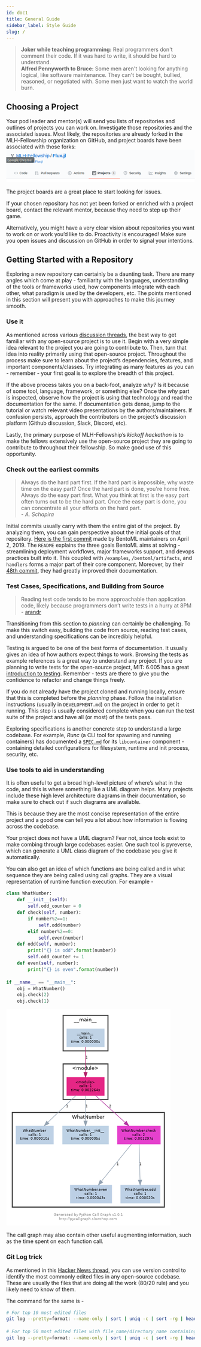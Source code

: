 ```yaml
---
id: doc1
title: General Guide
sidebar_label: Style Guide
slug: /
---
```


> **Joker while teaching programming:**  Real programmers don't comment their code. If it was hard to write, it should be hard to understand.  
> **Alfred Pennyworth to Bruce:** Some men aren't looking for anything logical, like software maintenance. They can't be bought, bullied, reasoned, or negotiated with. Some men just want to watch the world burn.

## Choosing a Project

Your pod leader and mentor(s) will send you lists of repositories and outlines of projects you can work on. Investigate those repositories and the associated issues. Most likely, the repositories are already forked in the MLH-Fellowship organization on GitHub, and project boards have been associated with those forks:
![Project Board](./assets/getting-started.png)

The project boards are a great place to start looking for issues.

If your chosen repository has not yet been forked or enriched with a project board, contact the relevant mentor, because they need to step up their game.

Alternatively, you might have a very clear vision about repositories you want to work on or work you’d like to do. Proactivity is encouraged! Make sure you open issues and discussion on GitHub in order to signal your intentions.

## Getting Started with a Repository

Exploring a new repository can certainly be a daunting task. There are many angles which come at play - familiarity with the languages, understanding of the tools or frameworks used, how components integrate with each other, what paradigm is used by the developers, etc. The points mentioned in this section will present you with approaches to make this journey smooth.

### Use it

As mentioned across various [discussion threads](https://news.ycombinator.com/item?id=16299125), the best way to get familiar with any open-source project is to use it. Begin with a very simple idea relevant to the project you are going to contribute to. Then, turn that idea into reality primarily using that open-source project. Throughout the process make sure to learn about the project’s dependencies, features, and important components/classes. Try integrating as many features as you can - remember - your first goal is to explore the breadth of this project.

If the above process takes you on a back-foot, analyze *why?* Is it because of some tool, language, framework, or something else? Once the *why* part is inspected, observe how the project is using that technology and read the documentation for the same. If documentation gets dense, jump to the tutorial or watch relevant video presentations by the authors/maintainers. If confusion persists, approach the contributors on the project’s discussion platform (Github discussion, Slack, Discord, etc).

Lastly, the primary purpose of MLH-Fellowship’s *kickoff hackathon* is to make the fellows extensively use the open-source project they are going to contribute to throughout their fellowship. So make good use of this opportunity.

### Check out the earliest commits

> Always do the hard part first. If the hard part is impossible, why waste time on the easy part? Once the hard part is done, you're home free.  
> Always do the easy part first. What you think at first is the easy part often turns out to be the hard part. Once the easy part is done, you can concentrate all your efforts on the hard part.  
> \- *A. Schapira*

Initial commits usually carry with them the entire gist of the project. By analyzing them, you can gain perspective about the initial goals of that repository.
[Here is the first commit](https://github.com/bentoml/BentoML/tree/09f4bb198f55498a46461f89bba3293a70d69373) made by BentoML maintainers on April 2, 2019. The `README` explains the three goals BentoML aims at solving - streamlining deployment workflows, major frameworks support, and devops practices built into it. This coupled with `/examples`, `/bentoml/artifacts`, and `handlers` forms a major part of their core component. Moreover, by their [48th commit](https://github.com/bentoml/BentoML/tree/5aa380fbde98f696c1b1fe1b7f514ae07368c663), they had greatly improved their documentation.

### Test Cases, Specifications, and Building from Source

> Reading test code tends to be more approachable than application code, likely because programmers don’t write tests in a hurry at 8PM  
> \- [arandr](https://arandr.github.io/2015/01/17/how-i-learned-to-stop-worrying-and-debug-other-peoples-code.html)

Transitioning from this section to *planning* can certainly be challenging. To make this switch easy, building the code from source, reading test cases, and understanding specifications can be incredibly helpful.

Testing is argued to be one of the best forms of documentation. It usually gives an idea of how authors expect things to work. Browsing the tests as example references is a great way to understand any project. If you are planning to write tests for the open-source project, MIT: 6.005 has a great [introduction to testing](https://ocw.mit.edu/ans7870/6/6.005/s16/classes/03-testing/index.html). Remember - tests are there to give you the confidence to refactor and change things freely.

If you do not already have the project cloned and running locally, ensure that this is completed before the *planning* phase. Follow the installation instructions (usually in `DEVELOPMENT.md`) on the project in order to get it running. This step is usually considered complete when you can run the test suite of the project and have all (or most) of the tests pass.

Exploring specifications is another concrete step to understand a large codebase. For example, *Runc* (a CLI tool for spawning and running containers) has documented a [`SPEC.md`](https://github.com/opencontainers/runc/blob/master/libcontainer/SPEC.md) for its `libcontainer` component - containing detailed configurations for filesystem, runtime and init process, security, etc.

### Use tools to aid in understanding

It is often useful to get a broad high-level picture of where’s what in the code, and this is where something like a UML diagram helps. Many projects include these high level architecture diagrams in their documentation, so make sure to check out if such diagrams are available.

This is because they are the most concise representation of the entire project and a good one can tell you a lot about how information is flowing across the codebase.

Your project does not have a UML diagram? Fear not, since tools exist to make combing through large codebases easier. One such tool is pyreverse, which can generate a UML class diagram of the codebase you give it automatically.

You can also get an idea of which functions are being called and in what sequence they are being called using call graphs. They are a visual representation of runtime function execution. For example -

```python
class WhatNumber:
    def __init__(self):
        self.odd_counter = 0
    def check(self, number):
        if number%2==1:
            self.odd(number)
        elif number%2==0:
            self.even(number)
    def odd(self, number):
        print("{} is odd".format(number))
        self.odd_counter += 1
    def even(self, number):
        print("{} is even".format(number))

if __name__ == "__main__":
    obj = WhatNumber()
    obj.check(2)
    obj.check(1)
```

![Call-graph of the WhatNumber code](./assets/whatnumber.png)

The call graph may also contain other useful augmenting information, such as the time spent on each function call.

### Git Log trick

As mentioned in this [Hacker News thread](https://news.ycombinator.com/item?id=16299125), you can use version control to identify the most commonly edited files in any open-source codebase. These are usually the files that are doing all the work (80/20 rule) and you likely need to know of them.

The command for the same is -

```bash
# For top 10 most edited files
git log --pretty=format: --name-only | sort | uniq -c | sort -rg | head -10

# For top 50 most edited files with file_name/directory_name containing the word - <NAME>
git log --pretty=format: --name-only | sort | uniq -c | sort -rg | head -50 | grep “<NAME>”
```
